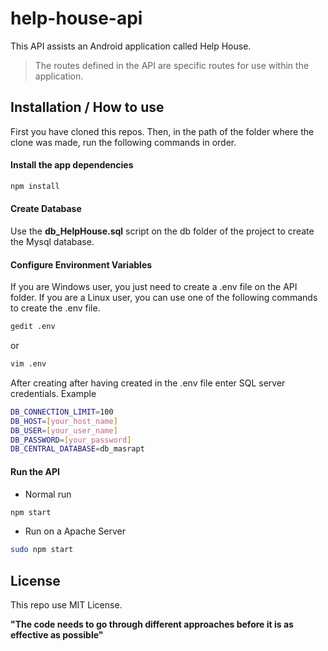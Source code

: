# help-house-api

This API assists an Android application called Help House.

> The routes defined in the API are specific routes for use within the application.

## Installation / How to use

First you have cloned this repos.
Then, in the path of the folder where the clone was made, run the following commands in order.

#### Install the app dependencies
```sh
npm install
```
#### Create Database
Use the **db_HelpHouse.sql** script on the db folder of the project to create the Mysql database.

#### Configure Environment Variables
If you are Windows user, you just need to create a .env file on the API folder.
If you are a Linux user, you can use one of the following commands to create the .env file.
```sh
gedit .env
```
or
```sh
vim .env
```
After creating after having created in the .env file enter SQL server credentials.
Example
```sh
DB_CONNECTION_LIMIT=100
DB_HOST=[your_host_name]
DB_USER=[your_user_name]
DB_PASSWORD=[your_password]
DB_CENTRAL_DATABASE=db_masrapt
```
#### Run the API
- Normal run
```sh
npm start
```

- Run on a Apache Server
```sh
sudo npm start
```

## License

This repo use MIT License.

**"The code needs to go through different approaches before it is as effective as possible"**
